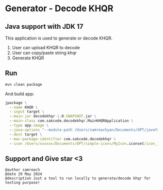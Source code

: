 # Generator - Decode KHQR

## Java support with JDK 17
This application is used to generate or decode KHQR.

1. User can upload KHQR to decode
2. User can copy/paste string khqr
3. Generate KHQR

## Run

```cmd
mvn clean package
```
And build app:

```cmd
jpackage \
  --name KHQR \
  --input target \
  --main-jar decodekhqr-1.0-SNAPSHOT.jar \
  --main-class com.sakcode.decodekhqr.MainKHQRApplication \
  --type app-image \
  --java-options "--module-path /Users/samreachyan/Documents/OPT/javafx-sdk-21/lib --add-modules javafx.controls,javafx.fxml" \
  --dest target \
  --mac-package-identifier com.sakcode.decodekhqr \
  --icon /Users/xxxxxx/Documents/OPT/simple-icons/MyIcon.iconset/icon_1024.icns 
```

## Support and Give star <3

```
@author samreach
@date 29 May 2024
@description Just a tool to run locally to generate/decode khqr for testing purpose!
```
